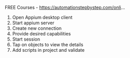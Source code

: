 FREE Courses - https://automationstepbystep.com/onli...
1. Open Appium desktop client
2. Start appium server
3. Create new connection
4. Provide desired capabilities
5. Start session
6. Tap on objects to view the details
7. Add scripts in project and validate